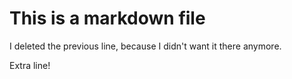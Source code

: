 # This is a markdown file

I deleted the previous line, because I didn't want it there anymore.

Extra line!
